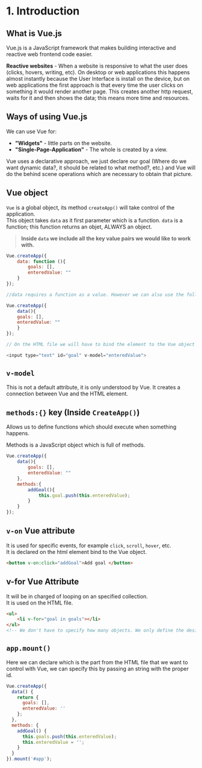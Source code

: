 # 1. Introduction

## What is Vue.js

Vue.js is a JavaScript framework that makes building interactive and reactive web frontend code easier.

**Reactive websites** - When a website is responsive to what the user does (clicks, hovers, writing, etc). On desktop or web applications this happens almost instantly because the User Interface is install on the device, but on web applications the first approach is that every time the user clicks on something it would render another page. This creates another http request, waits for it and then shows the data; this means more time and resources.

## Ways of using Vue.js

We can use Vue for:

- **"Widgets"** - little parts on the website.
- **"Single-Page-Application"** - The whole is created by a view.

Vue uses a declarative approach, we just declare our goal (Where do we want dynamic data?, it should be related to what method?, etc.) and Vue will do the behind scene operations which are necessary to obtain that picture.

## Vue object

`Vue` is a global object, its method `createApp()` will take control of the application.  
This object takes `data` as it first parameter which is a function. `data` is a function; this function returns an objet, ALWAYS an object.

> **Inside `data` we include all the key value pairs we would like to work with.**

```JavaScript
Vue.createApp({
	data: function (){
		goals: [],
		enteredValue: ""
	}
});

//data requires a function as a value. However we can also use the following syntax:

Vue.createApp({
	data(){
	goals: [],
	enteredValue: ""
	}
});

// On the HTML file we will have to bind the element to the Vue object

<input type="text" id="goal" v-model="enteredValue">
```

## `v-model`

This is not a default attribute, it is only understood by Vue. It creates a connection between Vue and the HTML element.

## `methods:{}` key (Inside `CreateApp()`)

Allows us to define functions which should execute when something happens.

Methods is a JavaScript object which is full of methods.

```JavaScript
Vue.createApp({
	data(){
		goals: [],
		enteredValue: ""
	},
	methods:{
		addGoal(){
			this.goal.push(this.enteredValue);
		}
	}
});
```

## `v-on` Vue attribute

It is used for specific events, for example `click`, `scroll`, `hover`, etc.  
It is declared on the html element bind to the Vue object.

```HTML
<button v-on:click="addGoal">Add goal </button>
```

## v-for Vue Attribute

It will be in charged of looping on an specified collection.  
It is used on the HTML file.

```HTML
<ul>
	<li v-for="goal in goals"></li>
</ul>
<!-- We don't have to specify how many objects. We only define the desire result, which in this case is a list element. Vue will add as many as included on the collection.-->
```

## `app.mount()`

Here we can declare which is the part from the HTML file that we want to control with Vue, we can specify this by passing an string with the proper id.

```JavaScript
Vue.createApp({
  data() {
    return {
      goals: [],
      enteredValue: ''
    };
  },
  methods: {
    addGoal() {
      this.goals.push(this.enteredValue);
      this.enteredValue = '';
    }
  }
}).mount('#app');
```
